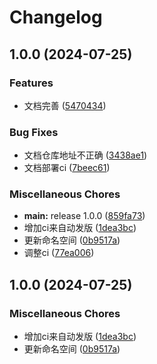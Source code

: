 # Changelog

## 1.0.0 (2024-07-25)


### Features

* 文档完善 ([5470434](https://github.com/ajiho/think-weather/commit/5470434ef10fe4d433c75bcf69b35183f21ff87c))


### Bug Fixes

* 文档仓库地址不正确 ([3438ae1](https://github.com/ajiho/think-weather/commit/3438ae144ed75510f971aa7499d338949582bf4c))
* 文档部署ci ([7beec61](https://github.com/ajiho/think-weather/commit/7beec61cb066767e399b6d11a032fb93a98f9ee1))


### Miscellaneous Chores

* **main:** release 1.0.0 ([859fa73](https://github.com/ajiho/think-weather/commit/859fa733d0001430d52e9ef37c108d500a81be53))
* 增加ci来自动发版 ([1dea3bc](https://github.com/ajiho/think-weather/commit/1dea3bc8b93515385dfc1f59fa60389ddfe6ea0f))
* 更新命名空间 ([0b9517a](https://github.com/ajiho/think-weather/commit/0b9517affd0d4e96c5f3e74905c09541a508fb65))
* 调整ci ([77ea006](https://github.com/ajiho/think-weather/commit/77ea006e50af65784b74696674b07c1c1ce2fa07))

## 1.0.0 (2024-07-25)


### Miscellaneous Chores

* 增加ci来自动发版 ([1dea3bc](https://github.com/ajiho/think-weather/commit/1dea3bc8b93515385dfc1f59fa60389ddfe6ea0f))
* 更新命名空间 ([0b9517a](https://github.com/ajiho/think-weather/commit/0b9517affd0d4e96c5f3e74905c09541a508fb65))
